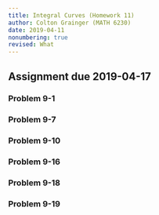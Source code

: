 ```yaml
---
title: Integral Curves (Homework 11)
author: Colton Grainger (MATH 6230)
date: 2019-04-11
nonumbering: true
revised: What
---
```


## Assignment due 2019-04-17

### Problem 9-1
### Problem 9-7
### Problem 9-10
### Problem 9-16
### Problem 9-18
### Problem 9-19
